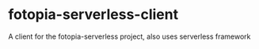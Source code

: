 # fotopia-serverless-client
A client for the fotopia-serverless project, also uses serverless framework
